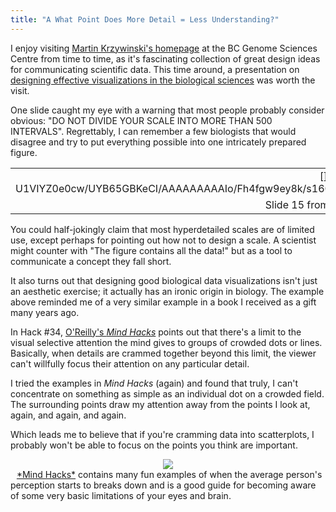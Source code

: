 ```yaml
---
title: "A What Point Does More Detail = Less Understanding?"
---
```


I enjoy visiting [Martin Krzywinski's homepage](http://mkweb.bcgsc.ca/) at the BC Genome Sciences Centre from time to time, as it's fascinating collection of great design ideas for communicating scientific data. This time around, a presentation on [designing effective visualizations in the biological sciences](http://mkweb.bcgsc.ca/psa/designing.effective.visualizations.biology.pdf) was worth the visit.

One slide caught my eye with a warning that most people probably consider obvious: "DO NOT DIVIDE YOUR SCALE INTO MORE THAN 500 INTERVALS". Regrettably, I can remember a few biologists that would disagree and try to put everything possible into one intricately prepared figure.


<table align="center" cellpadding="0" cellspacing="0" class="tr-caption-container" style="margin-left: auto; margin-right: auto; text-align: center;"><tbody><tr><td style="text-align: center;">[](http://2.bp.blogspot.com/-U1VIYZ0e0cw/UYB65GBKeCI/AAAAAAAAAIo/Fh4fgw9ey8k/s1600/donotdividescaleintomorethan500intervals_martin_krzywinski_effective_visualization.jpg)</td></tr><tr><td class="tr-caption" style="text-align: center;">Slide 15 from "*Designing Effective Visualizations*"</td></tr></tbody></table>

You could half-jokingly claim that most hyperdetailed scales are of limited use, except perhaps for pointing out how not to design a scale. A scientist might counter with "The figure contains all the data!" but as a tool to communicate a concept they fall short.

It also turns out that designing good biological data visualizations isn't just an aesthetic exercise; it actually has an ironic origin in biology. The example above reminded me of a very similar example in a book I received as a gift many years ago.

In Hack #34, <a href="http://www.amazon.com/gp/product/0596007795/ref=as_li_ss_tl?ie=UTF8&amp;camp=1789&amp;creative=390957&amp;creativeASIN=0596007795&amp;linkCode=as2&amp;tag=checkmatescientist-20" target="_blank">O'Reilly's *Mind Hacks*</a> points out that there's a limit to the visual selective attention the mind gives to groups of crowded dots or lines. Basically, when details are crammed together beyond this limit, the viewer can't willfully focus their attention on any particular detail. 

I tried the examples in *Mind Hacks* (again) and found that truly, I can't concentrate on something as simple as an individual dot on a crowded field. The surrounding points draw my attention away from the points I look at, again, and again, and again.

Which leads me to believe that if you're cramming data into scatterplots, I probably won't be able to focus on the points you think are important.

<div class="separator" style="clear: both; text-align: center;"><a href="http://www.amazon.com/gp/product/0596007795/ref=as_li_ss_il?ie=UTF8&amp;camp=1789&amp;creative=390957&amp;creativeASIN=0596007795&amp;linkCode=as2&amp;tag=checkmatescientist-20" style="margin-left: 1em; margin-right: 1em;"><img border="0" src="http://ws.assoc-amazon.com/widgets/q?_encoding=UTF8&amp;ASIN=0596007795&amp;Format=_SL110_&amp;ID=AsinImage&amp;MarketPlace=US&amp;ServiceVersion=20070822&amp;WS=1&amp;tag=checkmatescientist-20" /></a></div><img alt="" border="0" src="http://www.assoc-amazon.com/e/ir?t=checkmatescientist-20&amp;l=as2&amp;o=1&amp;a=0596007795" height="1" style="border: none !important; margin: 0px !important;" width="1" /> <img alt="" border="0" src="http://www.assoc-amazon.com/e/ir?t=checkmatescientist-20&amp;l=as2&amp;o=1&amp;a=0596007795" height="1" style="border: none !important; margin: 0px !important;" width="1" /> 
<a href="http://www.amazon.com/gp/product/0596007795/ref=as_li_ss_tl?ie=UTF8&amp;camp=1789&amp;creative=390957&amp;creativeASIN=0596007795&amp;linkCode=as2&amp;tag=checkmatescientist-20" target="_blank">*Mind Hacks*</a> contains many fun examples of when the average person's perception starts to breaks down and is a good guide for becoming aware of some very basic limitations of your eyes and brain.


